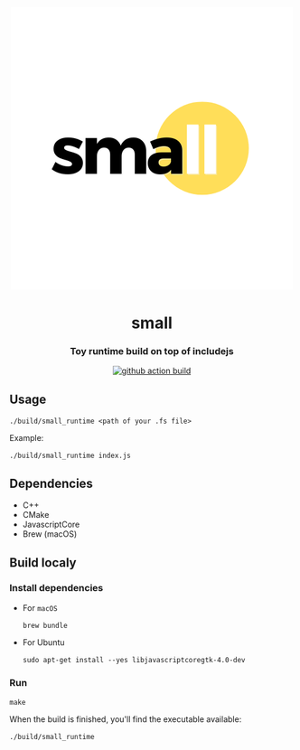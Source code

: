 <p align="center"><img src="./logo.png" alt="small logo"/></p>
<h1 align="center">small</h1>
<h3 align="center">Toy runtime build on top of <a src="https://github.com/crossnx/includejs">includejs</a></h3>
<p align="center">
  <a href="https://github.com/crossnx/small/actions/workflows/ci.yml"><img src="https://github.com/crossnx/small/actions/workflows/ci.yml/badge.svg" alt="github action build"></a>
</p>

## Usage

```
./build/small_runtime <path of your .fs file>
```

Example:

```
./build/small_runtime index.js
```

## Dependencies

- C++
- CMake
- JavascriptCore
- Brew (macOS)

## Build localy

### Install dependencies

- For `macOS`
  ```
  brew bundle 
  ```

- For Ubuntu
  ```
  sudo apt-get install --yes libjavascriptcoregtk-4.0-dev
  ```

### Run

```
make
```

When the build is finished, you'll find the executable available:

```
./build/small_runtime
```
